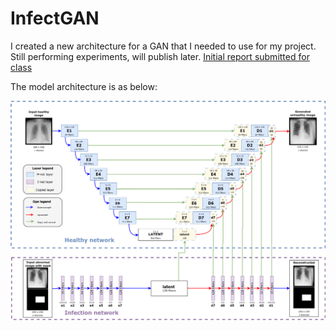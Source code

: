 # InfectGAN

I created a new architecture for a GAN that I needed to use for my project. Still performing experiments, will publish later. [Initial report submitted for class](https://drive.google.com/open?id=1u8-3Nv62lichqqIdiRczyOMRPe_wABm6)

The model architecture is as below:

![gan](model_architecture.png "Model architecture")

